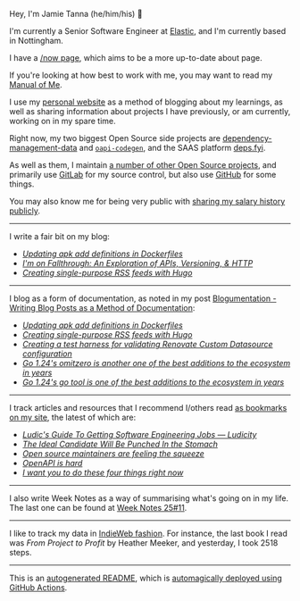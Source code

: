 Hey, I'm Jamie
Tanna (he/him/his) 👋

I'm currently a Senior Software Engineer at [Elastic](https://elastic.co/), and I'm currently based in Nottingham.

I have a [/now page](https://www.jvt.me/now/?utm_campaign=github-jamietanna), which aims to be a more up-to-date about page.

If you're looking at how best to work with me, you may want to read my [Manual of Me](https://manual.jvt.me/?utm_campaign=github-jamietanna).

I use my [personal website](https://www.jvt.me/?utm_campaign=github-jamietanna) as a method of blogging about my learnings, as well as sharing information about projects I have previously, or am currently, working on in my spare time.

Right now, my two biggest Open Source side projects are [dependency-management-data](https://dmd.tanna.dev) and [`oapi-codegen`](https://github.com/deepmap/oapi-codegen/), and the SAAS platform [deps.fyi](https://deps.fyi).

As well as them, I maintain [a number of other Open Source projects](https://www.jvt.me/open-source/?utm_campaign=github-jamietanna), and primarily use [GitLab](https://gitlab.com/jamietanna) for my source control, but also use [GitHub](https://github.com/jamietanna) for some things.

You may also know me for being very public with [sharing my salary history publicly](https://www.jvt.me/salary/?utm_campaign=github-jamietanna).

---

I write a fair bit on my blog:


- [_Updating apk add definitions in Dockerfiles_](https://www.jvt.me/posts/2025/03/24/renovate-regex-dockerfile-apk/?utm_campaign=github-jamietanna)
- [_I'm on Fallthrough: An Exploration of APIs, Versioning, & HTTP_](https://www.jvt.me/posts/2025/03/10/fallthrough-api-exploration/?utm_campaign=github-jamietanna)
- [_Creating single-purpose RSS feeds with Hugo_](https://www.jvt.me/posts/2025/03/02/hugo-custom-feed/?utm_campaign=github-jamietanna)

---

I blog as a form of documentation, as noted in my post [Blogumentation - Writing Blog Posts as a Method of Documentation](https://www.jvt.me/posts/2017/06/25/blogumentation/?utm_campaign=github-jamietanna):


- [_Updating apk add definitions in Dockerfiles_](https://www.jvt.me/posts/2025/03/24/renovate-regex-dockerfile-apk/?utm_campaign=github-jamietanna)
- [_Creating single-purpose RSS feeds with Hugo_](https://www.jvt.me/posts/2025/03/02/hugo-custom-feed/?utm_campaign=github-jamietanna)
- [_Creating a test harness for validating Renovate Custom Datasource configuration_](https://www.jvt.me/posts/2025/03/01/renovate-custom-datasource-test/?utm_campaign=github-jamietanna)
- [_Go 1.24's omitzero is another one of the best additions to the ecosystem in years_](https://www.jvt.me/posts/2025/02/12/go-omitzero-124/?utm_campaign=github-jamietanna)
- [_Go 1.24's go tool is one of the best additions to the ecosystem in years_](https://www.jvt.me/posts/2025/01/27/go-tools-124/?utm_campaign=github-jamietanna)

---

I track articles and resources that I recommend I/others read [as bookmarks on my site](https://www.jvt.me/kind/bookmarks/?utm_campaign=github-jamietanna), the latest of which are:


- [_Ludic's Guide To Getting Software Engineering Jobs — Ludicity_](https://ludic.mataroa.blog/blog/ludics-guide-to-getting-software-engineering-jobs/?utm_campaign=github-jamietanna)
- [_The Ideal Candidate Will Be Punched In the Stomach_](https://www.scottsmitelli.com/articles/ideal-candidate/?utm_campaign=github-jamietanna)
- [_Open source maintainers are feeling the squeeze_](https://www.theregister.com/2025/02/16/open_source_maintainers_state_of_open/?utm_campaign=github-jamietanna)
- [_OpenAPI is hard_](https://quobix.com/articles/openapi-is-hard/?utm_campaign=github-jamietanna)
- [_I want you to do these four things right now_](https://werd.io/2025/i-want-you-to-do-these-four-things-right-now?utm_campaign=github-jamietanna)

---

I also write Week Notes as a way of summarising what's going on in my life. The last one can be found at [Week Notes 25#11](https://www.jvt.me/week-notes/2025/11/?utm_campaign=github-jamietanna).

---

I like to track my data in [IndieWeb fashion](https://indieweb.org/why). For instance, the last book I read was _From Project to Profit_ by Heather Meeker, and yesterday, I took 2518 steps.

---
This is an [autogenerated README](https://www.jvt.me/posts/2022/01/12/autogenerated-profile-readme/?utm_campaign=github-jamietanna), which is [automagically deployed using GitHub Actions](https://github.com/jamietanna/jamietanna/blob/main/.github/workflows/rebuild.yml).
